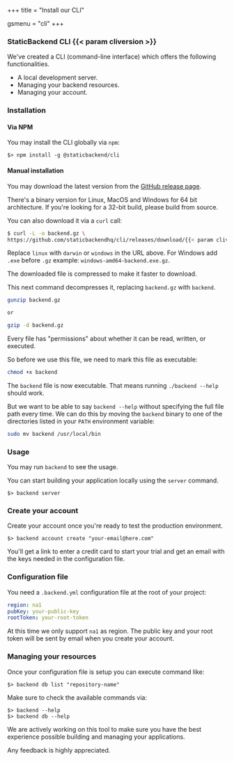 +++
title			= "Install our CLI"

gsmenu = "cli"
+++

### StaticBackend CLI {{< param cliversion >}}

We've created a CLI (command-line interface) which offers the following 
functionalities.

* A local development server.
* Managing your backend resources.
* Managing your account.


### Installation

#### Via NPM

You may install the CLI globally via `npm`:

```shell
$> npm install -g @staticbackend/cli
```

#### Manual installation

You may download the latest version from the 
[GitHub release page](https://github.com/staticbackendhq/cli/releases).

There's a binary version for Linux, MacOS and Windows for 64 bit 
architecture. If you're looking for a 32-bit build, please build from source.

You can also download it via a `curl` call:

```bash
$ curl -L -o backend.gz \
https://github.com/staticbackendhq/cli/releases/download/{{< param cliversion >}}/linux-amd64-backend.gz
```

Replace `linux` with `darwin` or `windows` in the URL above. For Windows add 
`.exe` before `.gz` example: `windows-amd64-backend.exe.gz`.

The downloaded file is compressed to make it faster to download.

This next command decompresses it, replacing `backend.gz` with `backend`.

```bash
gunzip backend.gz

or

gzip -d backend.gz
```

Every file has "permissions" about whether it can be read, written, or executed.

So before we use this file, we need to mark this file as executable:

```bash
chmod +x backend
```

The `backend` file is now executable. That means running `./backend --help`
should work.

But we want to be able to say `backend --help` without specifying the full file
path every time. We can do this by moving the `backend` binary to one of the
directories listed in your `PATH` environment variable:

```bash
sudo mv backend /usr/local/bin
```

### Usage

You may run `backend` to see the usage. 

You can start building your application locally using the `server` command.

```shell
$> backend server
```

### Create your account

Create your account once you're ready to test the production environment.

```shell
$> backend account create "your-email@here.com"
```

You'll get a link to enter a credit card to start your trial and get an 
email with the keys needed in the configuration file.

### Configuration file

You need a `.backend.yml` configuration file at the root of your project:

```yml
region: na1
pubKey: your-public-key
rootToken: your-root-token
```

At this time we only support `na1` as region. The public key and your root token 
will be sent by email when you create your account.

### Managing your resources

Once your configuration file is setup you can execute command like:

```shell
$> backend db list "repository-name"
```


Make sure to check the available commands via:

```shell
$> backend --help
$> backend db --help
```

We are actively working on this tool to make sure you have the best experience 
possible building and managing your applications.

Any feedback is highly appreciated.